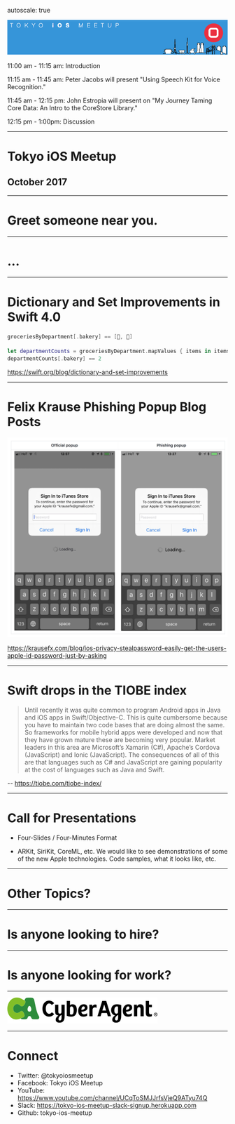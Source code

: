 autoscale: true

![inline](logo.png)

11:00 am - 11:15 am: Introduction

11:15 am - 11:45 am: Peter Jacobs will present "Using Speech Kit for Voice Recognition."

11:45 am - 12:15 pm: John Estropia will present on "My Journey Taming Core Data: An Intro to the CoreStore Library."

12:15 pm - 1:00pm: Discussion

---

# Tokyo iOS Meetup
## October 2017

---

# Greet someone near you.

---

# ...

---

# Dictionary and Set Improvements in Swift 4.0

```swift
groceriesByDepartment[.bakery] == [🥐, 🍞]

let departmentCounts = groceriesByDepartment.mapValues { items in items.count }
departmentCounts[.bakery] == 2
```

https://swift.org/blog/dictionary-and-set-improvements

---

# Felix Krause Phishing Popup Blog Posts

![inline](1507631710330.png)

https://krausefx.com/blog/ios-privacy-stealpassword-easily-get-the-users-apple-id-password-just-by-asking

---

# Swift drops in the TIOBE index

> Until recently it was quite common to program Android apps in Java and iOS apps in Swift/Objective-C. This is quite cumbersome because you have to maintain two code bases that are doing almost the same. So frameworks for mobile hybrid apps were developed and now that they have grown mature these are becoming very popular. Market leaders in this area are Microsoft’s Xamarin (C#), Apache’s Cordova (JavaScript) and Ionic (JavaScript). The consequences of all of this are that languages such as C# and JavaScript are gaining popularity at the cost of languages such as Java and Swift.

-- https://tiobe.com/tiobe-index/

---

# Call for Presentations

- Four-Slides / Four-Minutes Format

- ARKit, SiriKit, CoreML, etc. We would like to see demonstrations of some of the new Apple technologies. Code samples, what it looks like, etc.

---

# Other Topics?

---

# Is anyone looking to hire?

---

# Is anyone looking for work?

---

![inline 100%](CyberAgent_logo.png)

---

# Connect

- Twitter: @tokyoiosmeetup
- Facebook: Tokyo iOS Meetup
- YouTube: https://www.youtube.com/channel/UCqToSMJJrfsVjeQ9ATyu74Q
- Slack: https://tokyo-ios-meetup-slack-signup.herokuapp.com
- Github: tokyo-ios-meetup
